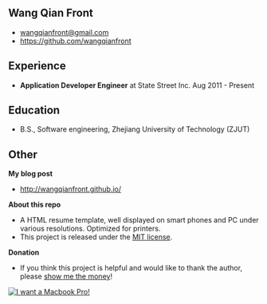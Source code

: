 Wang Qian Front
--------------------

+ wangqianfront@gmail.com
+ https://github.com/wangqianfront



Experience
---------------------
+ <strong>Application Developer Engineer</strong> at State Street Inc. Aug 2011 - Present


Education
---------------------
+ B.S., Software engineering, Zhejiang University of Technology (ZJUT)

Other
---------------------

**My blog post**

+ http://wangqianfront.github.io/



**About this repo**

+ A HTML resume template, well displayed on smart phones and PC under various resolutions. Optimized for printers.
+ This project is released under the [MIT license](http://opensource.org/licenses/MIT).


**Donation**

+ If you think this project is helpful and would like to thank the author, please [show me the money](http://www.urbandictionary.com/define.php?term=show+me+the+money)!

[![I want a Macbook Pro!](https://img.alipay.com/sys/personalprod/style/mc/btn-index.png)](https://me.alipay.com/wangqianfront)
